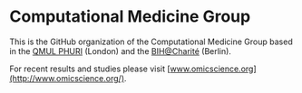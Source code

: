 # Computational Medicine Group

This is the GitHub organization of the Computational Medicine Group based in the [QMUL PHURI](https://www.qmul.ac.uk/phuri) (London) and the [BIH@Charité](https://www.bihealth.org/en/research/research-group/computational-medicine) (Berlin).

For recent results and studies please visit [www.omicscience.org](http://www.omicscience.org/).
